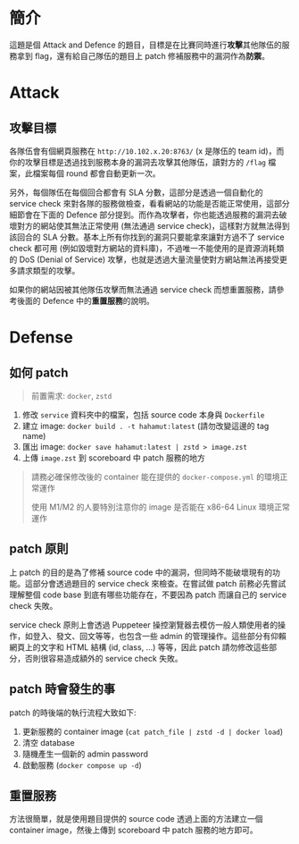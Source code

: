 # 簡介

這題是個 Attack and Defence 的題目，目標是在比賽同時進行**攻擊**其他隊伍的服務拿到 flag，還有給自己隊伍的題目上 patch 修補服務中的漏洞作為**防禦**。

# Attack

## 攻擊目標

各隊伍會有個網頁服務在 `http://10.102.x.20:8763/` (x 是隊伍的 team id)，而你的攻擊目標是透過找到服務本身的漏洞去攻擊其他隊伍，讀對方的 `/flag` 檔案，此檔案每個 round 都會自動更新一次。

另外，每個隊伍在每個回合都會有 SLA 分數，這部分是透過一個自動化的 service check 來對各隊的服務做檢查，看看網站的功能是否能正常使用，這部分細節會在下面的 Defence 部分提到。而作為攻擊者，你也能透過服務的漏洞去破壞對方的網站使其無法正常使用 (無法通過 service check)，這樣對方就無法得到該回合的 SLA 分數。基本上所有你找到的漏洞只要能拿來讓對方過不了 service check 都可用 (例如毀壞對方網站的資料庫)，不過唯一不能使用的是資源消耗類的 DoS (Denial of Service) 攻擊，也就是透過大量流量使對方網站無法再接受更多請求類型的攻擊。

如果你的網站因被其他隊伍攻擊而無法通過 service check 而想重置服務，請參考後面的 Defence 中的**重置服務**的說明。

# Defense

## 如何 patch

> 前置需求: `docker`, `zstd`

1. 修改 `service` 資料夾中的檔案，包括 source code 本身與 `Dockerfile`
2. 建立 image: `docker build . -t hahamut:latest` (請勿改變這邊的 tag name)
3. 匯出 image: `docker save hahamut:latest | zstd > image.zst`
4. 上傳 `image.zst` 到 scoreboard 中 patch 服務的地方

> 請務必確保修改後的 container 能在提供的 `docker-compose.yml` 的環境正常運作
>
> 使用 M1/M2 的人要特別注意你的 image 是否能在 x86-64 Linux 環境正常運作

## patch 原則

上 patch 的目的是為了修補 source code 中的漏洞，但同時不能破壞現有的功能。這部分會透過題目的 service check 來檢查。在嘗試做 patch 前務必先嘗試理解整個 code base 到底有哪些功能存在，不要因為 patch 而讓自己的 service check 失敗。

service check 原則上會透過 Puppeteer 操控瀏覽器去模仿一般人類使用者的操作，如登入、發文、回文等等，也包含一些 admin 的管理操作。這些部分有仰賴網頁上的文字和 HTML 結構 (id, class, ...) 等等，因此 patch 請勿修改這些部分，否則很容易造成額外的 service check 失敗。

## patch 時會發生的事

patch 的時後端的執行流程大致如下:

1. 更新服務的 container image (`cat patch_file | zstd -d | docker load`)
2. 清空 database
3. 隨機產生一個新的 admin password
4. 啟動服務 (`docker compose up -d`)

## 重置服務

方法很簡單，就是使用題目提供的 source code 透過上面的方法建立一個 container image，然後上傳到 scoreboard 中 patch 服務的地方即可。
